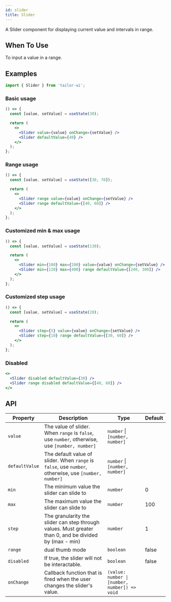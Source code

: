 ```yaml
---
id: slider
title: Slider
---
```


A Slider component for displaying current value and intervals in range.

## When To Use

To input a value in a range.

## Examples

```js
import { Slider } from 'tailor-ui';
```

### Basic usage

```jsx live
() => {
  const [value, setValue] = useState(30);

  return (
    <>
      <Slider value={value} onChange={setValue} />
      <Slider defaultValue={40} />
    </>
  );
};
```

### Range usage

```jsx live
() => {
  const [value, setValue] = useState([30, 70]);

  return (
    <>
      <Slider range value={value} onChange={setValue} />
      <Slider range defaultValue={[40, 60]} />
    </>
  );
};
```

### Customized min & max usage

```jsx live
() => {
  const [value, setValue] = useState(130);

  return (
    <>
      <Slider min={100} max={200} value={value} onChange={setValue} />
      <Slider min={120} max={400} range defaultValue={[240, 300]} />
    </>
  );
};
```

### Customized step usage

```jsx live
() => {
  const [value, setValue] = useState(20);

  return (
    <>
      <Slider step={5} value={value} onChange={setValue} />
      <Slider step={10} range defaultValue={[30, 60]} />
    </>
  );
};
```

### Disabled

```jsx live
<>
  <Slider disabled defaultValue={30} />
  <Slider range disabled defaultValue={[40, 60]} />
</>
```

## API

| Property       | Description                                                                                            | Type                                          | Default |
| -------------- | ------------------------------------------------------------------------------------------------------ | --------------------------------------------- | ------- |
| `value`        | The value of slider. When `range` is `false`, use `number`, otherwise, use `[number, number]`          | `number` \| `[number, number]`                |         |
| `defaultValue` | The default value of slider. When `range` is `false`, use `number`, otherwise, use `[number, number]`  | `number` \| `[number, number]`                |         |
| `min`          | The minimum value the slider can slide to                                                              | `number`                                      | 0       |
| `max`          | The maximum value the slider can slide to                                                              | `number`                                      | 100     |
| `step`         | The granularity the slider can step through values. Must greater than 0, and be divided by (max - min) | `number`                                      | 1       |
| `range`        | dual thumb mode                                                                                        | `boolean`                                     | false   |
| `disabled`     | If true, the slider will not be interactable.                                                          | `boolean`                                     | false   |
| `onChange`     | Callback function that is fired when the user changes the slider's value.                              | `(value: number \| [number, number]) => void` |         |
